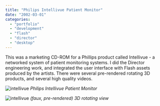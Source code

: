 ```yaml
---
title: "Philips Intellivue Patient Monitor"
date: "2002-03-01"
categories:
  - "portfolio"
  - "development"
  - "flash"
  - "director"
  - "desktop"
---
```


This was a marketing CD-ROM for a Phillips product called Intellivue - a networked system of patient monitoring systems.  I did the Director engineering work, and integrated the user interface with Flash assets produced by the artists.  There were several pre-rendered rotating 3D products, and several high quality videos.

![intellivue](https://d2ypg8o05lff0b.cloudfront.net/wp-content/uploads/portfolio/philips.jpg)
*Philips Intellivue Patient Monitor*

![intellivue](https://d2ypg8o05lff0b.cloudfront.net/wp-content/uploads/portfolio/Philips+Medical+-+Sales+Demo.jpg)
*(faux, pre-rendered) 3D rotating view*
